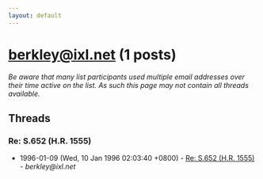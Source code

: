 ```yaml
---
layout: default
---
```


# berkley@ixl.net (1 posts)

_Be aware that many list participants used multiple email addresses over their time active on the list. As such this page may not contain all threads available._

## Threads

### Re: S.652 (H.R. 1555)
+ 1996-01-09 (Wed, 10 Jan 1996 02:03:40 +0800) - [Re: S.652 (H.R. 1555)](/archive/1996/01/e1deeba942f2d00bf6f1c5b507b52ca767116ae6f28444aab70fabb5cd783f5b) - _berkley@ixl.net_

